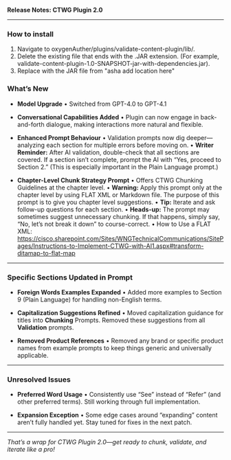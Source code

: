 **Release Notes: CTWG Plugin 2.0**

---
### How to install

1. Navigate to oxygenAuther/plugins/validate-content-plugin/lib/. 
2. Delete the existing file that ends with the .JAR extension. (For example, validate-content-plugin-1.0-SNAPSHOT-jar-with-dependencies.jar). 
3. Replace with the JAR file from "asha add location here"


### What’s New

* **Model Upgrade**
  • Switched from GPT-4.0 to GPT-4.1 

* **Conversational Capabilities Added**
  • Plugin can now engage in back-and-forth dialogue, making interactions more natural and flexible.

* **Enhanced Prompt Behaviour**
  • Validation prompts now dig deeper—analyzing each section for multiple errors before moving on.
  • **Writer Reminder:** After AI validation, double-check that all sections are covered. If a section isn’t complete, prompt the AI with “Yes, proceed to Section 2.” (This is especially important in the Plain Language prompt.)

* **Chapter-Level Chunk Strategy Prompt**
  • Offers CTWG Chunking Guidelines at the chapter level.
  • **Warning:** Apply this prompt only at the chapter level by using FLAT XML or Markdown file. The purpose of this prompt is to give you chapter level suggestions.
  • **Tip:** Iterate and ask follow-up questions for each section. 
  • **Heads-up:** The prompt may sometimes suggest unnecessary chunking. If that happens, simply say, “No, let’s not break it down” to course-correct.
  • How to Use a FLAT XML: https://cisco.sharepoint.com/Sites/WNGTechnicalCommunications/SitePages/Instructions-to-Implement-CTWG-with-AI1.aspx#transform-ditamap-to-flat-map

---

### Specific Sections Updated in Prompt

* **Foreign Words Examples Expanded**
  • Added more examples to Section 9 (Plain Language) for handling non-English terms.

* **Capitalization Suggestions Refined**
  • Moved capitalization guidance for titles into **Chunking** Prompts. Removed these suggestions from all **Validation** prompts.

* **Removed Product References**
  • Removed  any brand or specific product names from example prompts to keep things generic and universally applicable.

---

### Unresolved Issues

* **Preferred Word Usage**
  • Consistently use “See” instead of “Refer” (and other preferred terms). Still working through full implementation.

* **Expansion Exception**
  • Some edge cases around “expanding” content aren’t fully handled yet. Stay tuned for fixes in the next patch.

---

*That’s a wrap for CTWG Plugin 2.0—get ready to chunk, validate, and iterate like a pro!*

